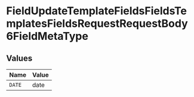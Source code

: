 # FieldUpdateTemplateFieldsFieldsTemplatesFieldsRequestRequestBody6FieldMetaType


## Values

| Name   | Value  |
| ------ | ------ |
| `DATE` | date   |